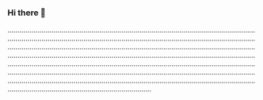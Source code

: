 ### Hi there 👋

............................................................................................................................................................................................................................................................................................................................................................................................................................................................................................................................................................................................................................................................................................................................................................................................................................................................................................................................................................................